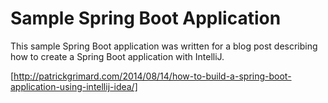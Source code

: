 # Sample Spring Boot Application #

This sample Spring Boot application was written for a blog post describing how to create a Spring Boot application with IntelliJ.

[http://patrickgrimard.com/2014/08/14/how-to-build-a-spring-boot-application-using-intellij-idea/]
